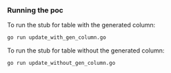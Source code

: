 ### Running the poc

To run the stub for table with the generated column:
```bash
go run update_with_gen_column.go
```

To run the stub for table without the generated column:
```bash
go run update_without_gen_column.go
```